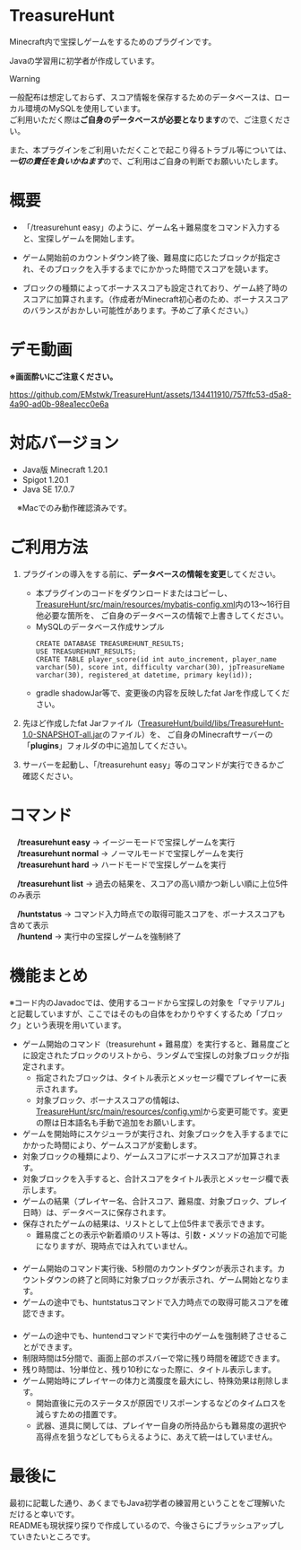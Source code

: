 # TreasureHunt

Minecraft内で宝探しゲームをするためのプラグインです。

Javaの学習用に初学者が作成しています。

> [!WARNING]
> 一般配布は想定しておらず、スコア情報を保存するためのデータベースは、ローカル環境のMySQLを使用しています。  
 ご利用いただく際は**ご自身のデータベースが必要となります**ので、ご注意ください。
> 
> また、本プラグインをご利用いただくことで起こり得るトラブル等については、***一切の責任を負いかねます***ので、ご利用はご自身の判断でお願いいたします。

# 概要

* 「/treasurehunt easy」のように、ゲーム名＋難易度をコマンド入力すると、宝探しゲームを開始します。

* ゲーム開始前のカウントダウン終了後、難易度に応じたブロックが指定され、そのブロックを入手するまでにかかった時間でスコアを競います。

* ブロックの種類によってボーナススコアも設定されており、ゲーム終了時のスコアに加算されます。（作成者がMinecraft初心者のため、ボーナススコアのバランスがおかしい可能性があります。予めご了承ください。）


# デモ動画

**※画面酔いにご注意ください。**

https://github.com/EMstwk/TreasureHunt/assets/134411910/757ffc53-d5a8-4a90-ad0b-98ea1ecc0e6a


# 対応バージョン

* Java版 Minecraft 1.20.1
* Spigot 1.20.1
* Java SE 17.0.7

　※Macでのみ動作確認済みです。


# ご利用方法

1. プラグインの導入をする前に、**データベースの情報を変更**してください。
    - 本プラグインのコードをダウンロードまたはコピーし、[TreasureHunt/src/main/resources/mybatis-config.xml](src/main/resources/mybatis-config.xml)内の13〜16行目他必要な箇所を、
ご自身のデータベースの情報で上書きしてください。
    - MySQLのデータベース作成サンプル
      ```
      CREATE DATABASE TREASUREHUNT_RESULTS;
      USE TREASUREHUNT_RESULTS;
      CREATE TABLE player_score(id int auto_increment, player_name varchar(50), score int, difficulty varchar(30), jpTreasureName varchar(30), registered_at datetime, primary key(id));
      ```
    - gradle shadowJar等で、変更後の内容を反映したfat Jarを作成してください。

2. 先ほど作成したfat Jarファイル（[TreasureHunt/build/libs/TreasureHunt-1.0-SNAPSHOT-all.jar](build/libs/TreasureHunt-1.0-SNAPSHOT-all.jar)のファイル）を、
ご自身のMinecraftサーバーの「**plugins**」フォルダの中に追加してください。

3. サーバーを起動し、「/treasurehunt easy」等のコマンドが実行できるかご確認ください。


# コマンド

　**/treasurehunt easy** -> イージーモードで宝探しゲームを実行  
　**/treasurehunt normal** -> ノーマルモードで宝探しゲームを実行  
　**/treasurehunt hard** -> ハードモードで宝探しゲームを実行
 
　**/treasurehunt list** -> 過去の結果を、スコアの高い順かつ新しい順に上位5件のみ表示

　**/huntstatus** -> コマンド入力時点での取得可能スコアを、ボーナススコアも含めて表示  
　**/huntend** -> 実行中の宝探しゲームを強制終了


# 機能まとめ

※コード内のJavadocでは、使用するコードから宝探しの対象を「マテリアル」と記載していますが、ここではそのもの自体をわかりやすくするため「ブロック」という表現を用いています。

* ゲーム開始のコマンド（treasurehunt + 難易度）を実行すると、難易度ごとに設定されたブロックのリストから、ランダムで宝探しの対象ブロックが指定されます。
  - 指定されたブロックは、タイトル表示とメッセージ欄でプレイヤーに表示されます。
  - 対象ブロック、ボーナススコアの情報は、[TreasureHunt/src/main/resources/config.yml](src/main/resources/config.yml)から変更可能です。変更の際は日本語名も手動で追加をお願いします。
* ゲームを開始時にスケジューラが実行され、対象ブロックを入手するまでにかかった時間により、ゲームスコアが変動します。
* 対象ブロックの種類により、ゲームスコアにボーナススコアが加算されます。
* 対象ブロックを入手すると、合計スコアをタイトル表示とメッセージ欄で表示します。
* ゲームの結果（プレイヤー名、合計スコア、難易度、対象ブロック、プレイ日時）は、データベースに保存されます。
* 保存されたゲームの結果は、リストとして上位5件まで表示できます。  
  - 難易度ごとの表示や新着順のリスト等は、引数・メソッドの追加で可能になりますが、現時点では入れていません。  
　
* ゲーム開始のコマンド実行後、5秒間のカウントダウンが表示されます。カウントダウンの終了と同時に対象ブロックが表示され、ゲーム開始となります。
* ゲームの途中でも、huntstatusコマンドで入力時点での取得可能スコアを確認できます。  
　
* ゲームの途中でも、huntendコマンドで実行中のゲームを強制終了させることができます。
* 制限時間は5分間で、画面上部のボスバーで常に残り時間を確認できます。
* 残り時間は、1分単位と、残り10秒になった際に、タイトル表示します。
* ゲーム開始時にプレイヤーの体力と満腹度を最大にし、特殊効果は削除します。  
  - 開始直後に元のステータスが原因でリスポーンするなどのタイムロスを減らすための措置です。
  - 武器、道具に関しては、プレイヤー自身の所持品からも難易度の選択や高得点を狙うなどしてもらえるように、あえて統一はしていません。


# 最後に

最初に記載した通り、あくまでもJava初学者の練習用ということをご理解いただけると幸いです。  
READMEも現状探り探りで作成しているので、今後さらにブラッシュアップしていきたいところです。

